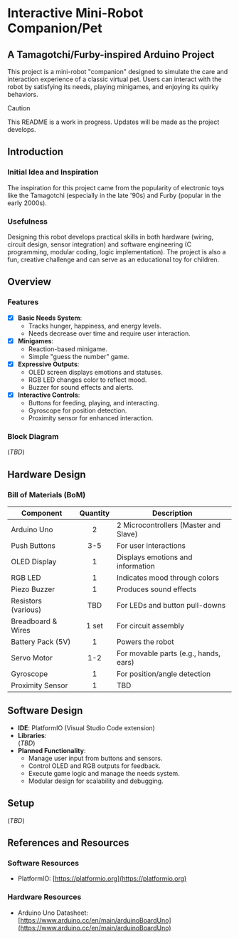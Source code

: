 # **Interactive Mini-Robot Companion/Pet**
## A Tamagotchi/Furby-inspired Arduino Project  

This project is a mini-robot "companion" designed to simulate the care and interaction experience of a classic virtual pet. Users can interact with the robot by satisfying its needs, playing minigames, and enjoying its quirky behaviors.

> [!CAUTION]
> This README is a work in progress. Updates will be made as the project develops.

## **Introduction**

### **Initial Idea and Inspiration**  
The inspiration for this project came from the popularity of electronic toys like the Tamagotchi (especially in the late '90s) and Furby (popular in the early 2000s).  

### **Usefulness**  
Designing this robot develops practical skills in both hardware (wiring, circuit design, sensor integration) and software engineering (C programming, modular coding, logic implementation). The project is also a fun, creative challenge and can serve as an educational toy for children.

## **Overview**

### **Features**
- [x] **Basic Needs System**:
  - Tracks hunger, happiness, and energy levels.
  - Needs decrease over time and require user interaction.  
- [x] **Minigames**:
  - Reaction-based minigame.
  - Simple "guess the number" game.  
- [x] **Expressive Outputs**:
  - OLED screen displays emotions and statuses.
  - RGB LED changes color to reflect mood.
  - Buzzer for sound effects and alerts.  
- [x] **Interactive Controls**:
  - Buttons for feeding, playing, and interacting.
  - Gyroscope for position detection.
  - Proximity sensor for enhanced interaction.

### **Block Diagram**  
(*TBD*)  

## **Hardware Design**

### **Bill of Materials (BoM)**  
| Component           | Quantity | Description                               |
|---------------------|:--------:|-------------------------------------------|
| Arduino Uno         |    2     | 2 Microcontrollers (Master and Slave)     |
| Push Buttons        |   3-5    | For user interactions                     |
| OLED Display        |    1     | Displays emotions and information         |
| RGB LED             |    1     | Indicates mood through colors             |
| Piezo Buzzer        |    1     | Produces sound effects                    |
| Resistors (various) |    TBD   | For LEDs and button pull-downs            |
| Breadboard & Wires  |    1 set | For circuit assembly                      |
| Battery Pack (5V)   |    1     | Powers the robot                          |
| Servo Motor         |   1-2    | For movable parts (e.g., hands, ears)     |
| Gyroscope           |    1     | For position/angle detection              |
| Proximity Sensor    |    1     | TBD                                       |

## **Software Design**  
- **IDE**: PlatformIO (Visual Studio Code extension)  
- **Libraries**:  
  (*TBD*)  
- **Planned Functionality**:  
  - Manage user input from buttons and sensors.
  - Control OLED and RGB outputs for feedback.
  - Execute game logic and manage the needs system.  
  - Modular design for scalability and debugging.

## **Setup**  
(*TBD*)

## **References and Resources**  
### **Software Resources**  
- PlatformIO: [https://platformio.org](https://platformio.org)  

### **Hardware Resources**  
- Arduino Uno Datasheet: [https://www.arduino.cc/en/main/arduinoBoardUno](https://www.arduino.cc/en/main/arduinoBoardUno)  


